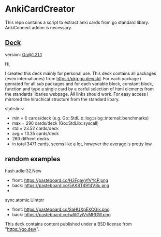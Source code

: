 # AnkiCardCreator

This repo contains a script to extract anki cards from go standard libary.
AnkiConnect addon is necessary.

## [Deck]( https://ankiweb.net/shared/decks?search=GoLang%20Standard%20Libary)
version: Go@1.21.1 

Hi,

I created this deck mainly for personal use. This deck contains all packages (even internal ones) from https://pkg.go.dev/std. For each package i genrated for all sub packages and for each variable block, constant block, function and type a single card by a carful selection of html elements from the standards libaries webpage. All links should work. For easy access i mirrored the hirachical structure from the standard libary.

statistics:

- min = 0 cards/deck (e.g. Go::StdLib::log::slog::internal::benchmarks)
- max = 290 cards/deck (Go::StdLib::syscall)
- std = 23.52 cards/deck
- avg = 13.35 cards/deck
- 260 diffrent decks
- in total 3471 cards, seems like a lot, however the average is pretty low

## random examples

hash.adler32.New

-  front: https://pasteboard.co/H3FqayVfVYcP.png
- back: https://pasteboard.co/5AK8T4914V8u.png
- 
sync.atomic.Uintptr

- front: https://pasteboard.co/SaHUXpEXCGlk.png
- back: https://pasteboard.co/wAIGyiVvMRGW.png

This deck contains content published under a BSD license from "https://go.dev/".
